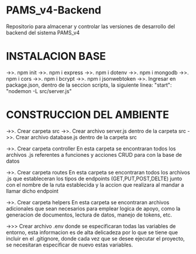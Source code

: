 # PAMS_v4-Backend

Repositorio para almacenar y controlar las versiones de desarrollo del backend del sistema PAMS_v4

# INSTALACION BASE

->>. npm init
->>. npm i express
->>. npm i dotenv
->>. npm i mongodb
->>. npm i cors
->>. npm i bcrypt
->>. npm i jsonwebtoken
->>. Ingresar en package.json, dentro de la seccion scripts, la siguiente linea:
"start": "nodemon -L src/server.js"

# CONSTRUCCION DEL AMBIENTE

->>. Crear carpeta src
->>. Crear archivo server.js dentro de la carpeta src
->>. Crear archivo database.js dentro de la carpeta src

->>. Crear carpeta controller
En esta carpeta se encontraran todos los archivos .js referentes a funciones y acciones CRUD para con la base de datos

->>. Crear carpeta routes
En esta carpeta se encontraran todos los archivos .js que estableceran los tipos de endpoints (GET,PUT,POST,DELTE)
junto con el nombre de la ruta establecida y la accion que realizara al mandar a llamar dicho endpoint

->>. Crear carpeta helpers
En esta carpeta se encontraran archivos adicionales que sean necesarios para emplear logica de apoyo, como la generacion
de documentos, lectura de datos, manejo de tokens, etc.

->>> Crear archivo .env donde se especificaran todas las variables de entorno, esta informacion es de alta delicadeza
por lo que se tiene que incluir en el .gitignore, donde cada vez que se desee ejecutar el proyecto, se necesitaran especificar
de nuevo estas variables.
